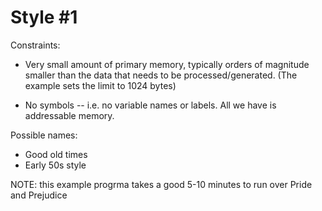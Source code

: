 Style #1
==============================

Constraints:

- Very small amount of primary memory, typically orders of magnitude
  smaller than the data that needs to be processed/generated. 
  (The example sets the limit to 1024 bytes)

- No symbols -- i.e. no variable names or labels. All we have is
  addressable memory.

Possible names:

- Good old times
- Early 50s style

NOTE: this example progrma takes a good 5-10 minutes to run over 
Pride and Prejudice
